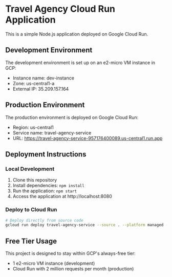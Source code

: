 # Travel Agency Cloud Run Application

This is a simple Node.js application deployed on Google Cloud Run.

## Development Environment

The development environment is set up on an e2-micro VM instance in GCP:
- Instance name: dev-instance
- Zone: us-central1-a
- External IP: 35.209.157.164

## Production Environment

The production environment is deployed on Google Cloud Run:
- Region: us-central1
- Service name: travel-agency-service
- URL: https://travel-agency-service-957176400089.us-central1.run.app

## Deployment Instructions

### Local Development

1. Clone this repository
2. Install dependencies: `npm install`
3. Run the application: `npm start`
4. Access the application at http://localhost:8080

### Deploy to Cloud Run

```bash
# Deploy directly from source code
gcloud run deploy travel-agency-service --source . --platform managed --region us-central1 --allow-unauthenticated
```

## Free Tier Usage

This project is designed to stay within GCP's always-free tier:
- 1 e2-micro VM instance (development)
- Cloud Run with 2 million requests per month (production) 